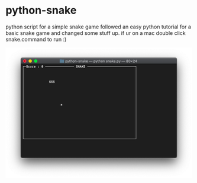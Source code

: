 # python-snake
python script for a simple snake game
followed an easy python tutorial for a basic snake game and changed some stuff up.
if ur on a mac double click snake.command to run :)


![Alt text](screenshot.png?raw=true "Screenshot")
